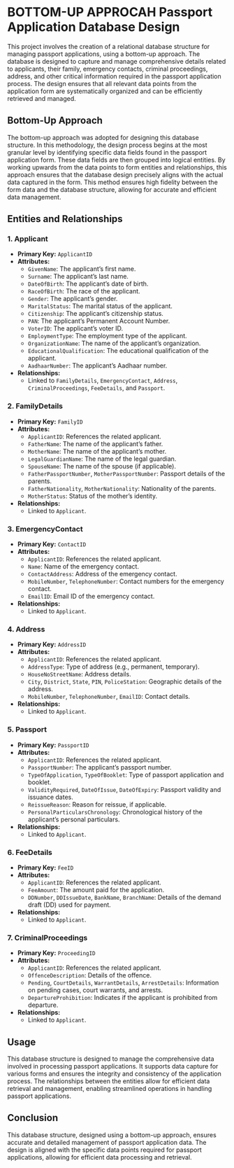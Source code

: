 # **BOTTOM-UP APPROCAH** Passport Application Database Design

This project involves the creation of a relational database structure for managing passport applications, using a bottom-up approach. The database is designed to capture and manage comprehensive details related to applicants, their family, emergency contacts, criminal proceedings, address, and other critical information required in the passport application process. The design ensures that all relevant data points from the application form are systematically organized and can be efficiently retrieved and managed.

## Bottom-Up Approach

The bottom-up approach was adopted for designing this database structure. In this methodology, the design process begins at the most granular level by identifying specific data fields found in the passport application form. These data fields are then grouped into logical entities. By working upwards from the data points to form entities and relationships, this approach ensures that the database design precisely aligns with the actual data captured in the form. This method ensures high fidelity between the form data and the database structure, allowing for accurate and efficient data management.

## Entities and Relationships

### 1. **Applicant**
   - **Primary Key:** `ApplicantID`
   - **Attributes:**
     - `GivenName`: The applicant’s first name.
     - `Surname`: The applicant’s last name.
     - `DateOfBirth`: The applicant’s date of birth.
     - `RaceOfBirth`: The race of the applicant.
     - `Gender`: The applicant’s gender.
     - `MaritalStatus`: The marital status of the applicant.
     - `Citizenship`: The applicant’s citizenship status.
     - `PAN`: The applicant’s Permanent Account Number.
     - `VoterID`: The applicant’s voter ID.
     - `EmploymentType`: The employment type of the applicant.
     - `OrganizationName`: The name of the applicant’s organization.
     - `EducationalQualification`: The educational qualification of the applicant.
     - `AadhaarNumber`: The applicant’s Aadhaar number.
   - **Relationships:**
     - Linked to `FamilyDetails`, `EmergencyContact`, `Address`, `CriminalProceedings`, `FeeDetails`, and `Passport`.

### 2. **FamilyDetails**
   - **Primary Key:** `FamilyID`
   - **Attributes:**
     - `ApplicantID`: References the related applicant.
     - `FatherName`: The name of the applicant’s father.
     - `MotherName`: The name of the applicant’s mother.
     - `LegalGuardianName`: The name of the legal guardian.
     - `SpouseName`: The name of the spouse (if applicable).
     - `FatherPassportNumber`, `MotherPassportNumber`: Passport details of the parents.
     - `FatherNationality`, `MotherNationality`: Nationality of the parents.
     - `MotherStatus`: Status of the mother’s identity.
   - **Relationships:**
     - Linked to `Applicant`.

### 3. **EmergencyContact**
   - **Primary Key:** `ContactID`
   - **Attributes:**
     - `ApplicantID`: References the related applicant.
     - `Name`: Name of the emergency contact.
     - `ContactAddress`: Address of the emergency contact.
     - `MobileNumber`, `TelephoneNumber`: Contact numbers for the emergency contact.
     - `EmailID`: Email ID of the emergency contact.
   - **Relationships:**
     - Linked to `Applicant`.

### 4. **Address**
   - **Primary Key:** `AddressID`
   - **Attributes:**
     - `ApplicantID`: References the related applicant.
     - `AddressType`: Type of address (e.g., permanent, temporary).
     - `HouseNoStreetName`: Address details.
     - `City`, `District`, `State`, `PIN`, `PoliceStation`: Geographic details of the address.
     - `MobileNumber`, `TelephoneNumber`, `EmailID`: Contact details.
   - **Relationships:**
     - Linked to `Applicant`.

### 5. **Passport**
   - **Primary Key:** `PassportID`
   - **Attributes:**
     - `ApplicantID`: References the related applicant.
     - `PassportNumber`: The applicant’s passport number.
     - `TypeOfApplication`, `TypeOfBooklet`: Type of passport application and booklet.
     - `ValidityRequired`, `DateOfIssue`, `DateOfExpiry`: Passport validity and issuance dates.
     - `ReissueReason`: Reason for reissue, if applicable.
     - `PersonalParticularsChronology`: Chronological history of the applicant’s personal particulars.
   - **Relationships:**
     - Linked to `Applicant`.

### 6. **FeeDetails**
   - **Primary Key:** `FeeID`
   - **Attributes:**
     - `ApplicantID`: References the related applicant.
     - `FeeAmount`: The amount paid for the application.
     - `DDNumber`, `DDIssueDate`, `BankName`, `BranchName`: Details of the demand draft (DD) used for payment.
   - **Relationships:**
     - Linked to `Applicant`.

### 7. **CriminalProceedings**
   - **Primary Key:** `ProceedingID`
   - **Attributes:**
     - `ApplicantID`: References the related applicant.
     - `OffenceDescription`: Details of the offence.
     - `Pending`, `CourtDetails`, `WarrantDetails`, `ArrestDetails`: Information on pending cases, court warrants, and arrests.
     - `DepartureProhibition`: Indicates if the applicant is prohibited from departure.
   - **Relationships:**
     - Linked to `Applicant`.

## Usage

This database structure is designed to manage the comprehensive data involved in processing passport applications. It supports data capture for various forms and ensures the integrity and consistency of the application process. The relationships between the entities allow for efficient data retrieval and management, enabling streamlined operations in handling passport applications.

## Conclusion

This database structure, designed using a bottom-up approach, ensures accurate and detailed management of passport application data. The design is aligned with the specific data points required for passport applications, allowing for efficient data processing and retrieval.